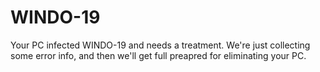 # WINDO-19
Your PC infected WINDO-19 and needs a treatment.
We're just collecting some error info,
and then we'll get full preapred for eliminating your PC.
